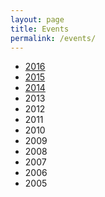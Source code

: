 ```yaml
---
layout: page
title: Events
permalink: /events/
---
```


- [2016](/2016)
- [2015](/2015)
- [2014](/2014)
- 2013
- 2012
- 2011
- 2010
- 2009
- 2008
- 2007
- 2006
- 2005
